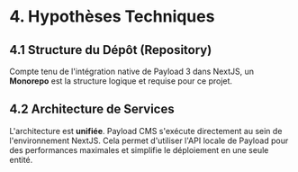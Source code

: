 # 4. Hypothèses Techniques

## 4.1 Structure du Dépôt (Repository)

Compte tenu de l'intégration native de Payload 3 dans NextJS, un **Monorepo** est la structure logique et requise pour ce projet.

## 4.2 Architecture de Services

L'architecture est **unifiée**. Payload CMS s'exécute directement au sein de l'environnement NextJS. Cela permet d'utiliser l'API locale de Payload pour des performances maximales et simplifie le déploiement en une seule entité.
